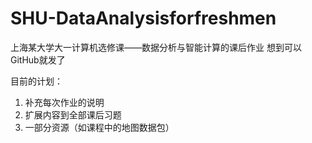 # SHU-DataAnalysisforfreshmen
上海某大学大一计算机选修课——数据分析与智能计算的课后作业
想到可以GitHub就发了

目前的计划：
1. 补充每次作业的说明
2. 扩展内容到全部课后习题
3. 一部分资源（如课程中的地图数据包）
